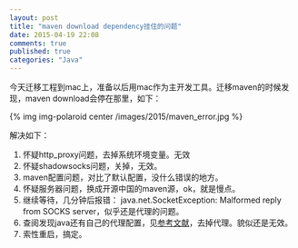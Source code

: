 ```yaml
---
layout: post
title: "maven download dependency挂住的问题"
date: 2015-04-19 22:08
comments: true
published: true
categories: "Java"
---
```

  
  今天迁移工程到mac上，准备以后用mac作为主开发工具。迁移maven的时候发现，maven download会停在那里，如下：

{% img img-polaroid center /images/2015/maven_error.jpg %}

   解决如下：

1. 怀疑http_proxy问题，去掉系统环境变量。无效
2. 怀疑shadowsocks问题，关掉，无效。
3. maven配置问题，对比了默认配置，没什么错误的地方。
4. 怀疑服务器问题，换成开源中国的maven源，ok，就是慢点。
5. 继续等待，几分钟后报错： java.net.SocketException: Malformed reply from SOCKS server，似乎还是代理的问题。
6. 查阅发现java还有自己的代理配置，见[参考文献][1]，去掉代理。貌似还是无效。
7. 索性重启，搞定。

[1]: https://www.java.com/en/download/help/proxy_setup.xml   "How do I configure proxy settings for Java?"